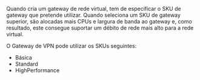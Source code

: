 Quando cria um gateway de rede virtual, tem de especificar o SKU de gateway que pretende utilizar. Quando seleciona um SKU de gateway superior, são alocadas mais CPUs e largura de banda ao gateway e, como resultado, este consegue suportar um débito de rede mais alto para a rede virtual.

O Gateway de VPN pode utilizar os SKUs seguintes:

- Básica
- Standard
- HighPerformance

<!--HONumber=Sep16_HO4-->


